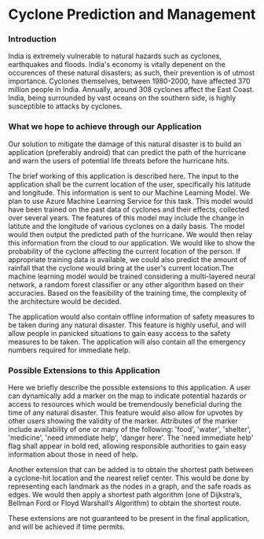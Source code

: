 # Cyclone Prediction and Management

### Introduction

India is extremely vulnerable to natural hazards such as cyclones, earthquakes and floods. India's economy is vitally depenent on the occurences of these natural disasters; as such, their prevention is of utmost importance. Cyclones themselves, between 1980-2000, have affected 370 million people in India. Annually, around 308 cyclones affect the East Coast. India, being surrounded by vast oceans on the southern side, is highly susceptible to attacks by cyclones.

### What we hope to achieve through our Application

Our solution to mitigate the damage of this natural disaster is to build an application (preferably android) that can predict the path of the hurricane and warn the users of potential life threats before the hurricane hits.

The brief working of this application is described here. The input to the application shall be the current location of the user, specifically his latitude and longitude. This information is sent to our Machine Learning Model. We plan to use Azure Machine Learning Service for this task. This model would have been trained on the past data of cyclones and their effects, collected over several years. The features of this model may include the change in latitute and the longitude of various cyclones on a daily basis. The model would then output the predicted path of the hurricane. We would then relay this information from the cloud to our application. We would like to show the probability of the cyclone affecting the current location of the person. If appropriate training data is available, we could also predict the amount of rainfall that the cyclone would bring at the user's current location.The machine learning model would be trained considering a multi-layered neural network, a random forest classifier or any other algorithm based on their accuracies. Based on the feasibility of the training time, the complexity of the architecture would be decided.

The application would also contain offline information of safety measures to be taken during any natural disaster. This feature is highly useful, and will allow people in panicked situations to gain easy access to the safety measures to be taken. The application will also contain all the emergency numbers required for immediate help. 


### Possible Extensions to this Application

Here we briefly describe the possible extensions to this application. A user can dynamically add a marker on the map to indicate potential hazards or access to resources which would be tremendously beneficial during the time of any natural disaster. This feature would also allow for upvotes by other users showing the validity of the marker. Attributes of the marker include availability of one or many of the following: 'food', 'water', 'shelter', 'medicine', 'need immediate help', 'danger here'. The 'need immediate help' flag shall appear in bold red, allowing responsible authorities to gain easy information about those in need of help.

Another extension that can be added is to obtain the shortest path between a cyclone-hit location and the nearest relief center. This would be done by representing each landmark as the nodes in a graph, and the safe roads as edges. We would then apply a shortest path algorithm (one of Dijkstra’s, Bellman Ford or Floyd Warshall’s Algorithm) to obtain the shortest route.

These extensions are not guaranteed to be present in the final application, and will be achieved if time permits. 
